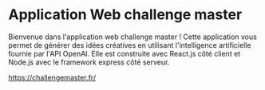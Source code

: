 # Application Web challenge master

Bienvenue dans l'application web challenge master ! Cette application vous permet de générer des idées créatives en utilisant l'intelligence artificielle fournie par l'API OpenAI. Elle est construite avec React.js côté client et Node.js avec le framework express côté serveur.

https://challengemaster.fr/
